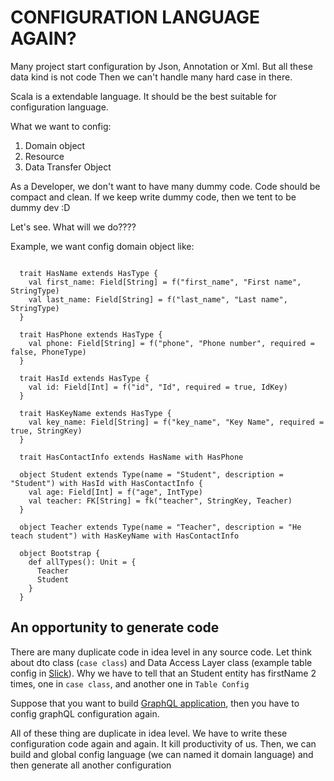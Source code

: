 # CONFIGURATION LANGUAGE AGAIN?

Many project start configuration by Json, Annotation or Xml. But all these data kind is not code
Then we can't handle many hard case in there.

Scala is a extendable language. It should be the best suitable for configuration language.

What we want to config:
1. Domain object
2. Resource
3. Data Transfer Object

As a Developer, we don't want to have many dummy code. Code should be compact and clean. If we keep 
write dummy code, then we tent to be dummy dev :D

Let's see. What will we do????

Example, we want config domain object like:
```aidl
  
  trait HasName extends HasType {
    val first_name: Field[String] = f("first_name", "First name", StringType)
    val last_name: Field[String] = f("last_name", "Last name", StringType)
  }
  
  trait HasPhone extends HasType {
    val phone: Field[String] = f("phone", "Phone number", required = false, PhoneType)
  }
  
  trait HasId extends HasType {
    val id: Field[Int] = f("id", "Id", required = true, IdKey)
  }
  
  trait HasKeyName extends HasType {
    val key_name: Field[String] = f("key_name", "Key Name", required = true, StringKey)
  }
  
  trait HasContactInfo extends HasName with HasPhone
  
  object Student extends Type(name = "Student", description = "Student") with HasId with HasContactInfo {
    val age: Field[Int] = f("age", IntType)
    val teacher: FK[String] = fk("teacher", StringKey, Teacher)
  }
  
  object Teacher extends Type(name = "Teacher", description = "He teach student") with HasKeyName with HasContactInfo
  
  object Bootstrap {
    def allTypes(): Unit = {
      Teacher
      Student
    }
  }

```

## An opportunity to generate code

There are many duplicate code in idea level in any source code. Let think about dto class (`case class`) and
Data Access Layer class (example table config in [Slick](http://slick.lightbend.com/doc/3.0.0/gettingstarted.html)). Why we have to tell that an Student entity has
firstName 2 times, one in `case class`, and another one in `Table Config`

Suppose that you want to build [GraphQL application](https://github.com/sangria-graphql/sangria), then you have to config graphQL configuration again.

All of these thing are duplicate in idea level. We have to write these configuration code again and again. It 
kill productivity of us. Then, we can build and global config language (we can named it domain language) and then generate all 
another configuration
